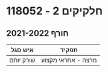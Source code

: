# 118052 - חלקיקים 2

## חורף 2021-2022

| איש סגל | תפקיד |
| ---- | ---- |
| שורק יותם | מרצה - אחראי מקצוע |

